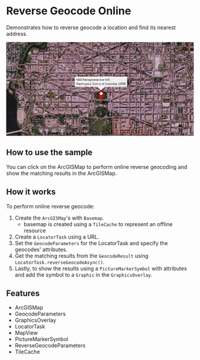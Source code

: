 <h1>Reverse Geocode Online</h1>

<p>Demonstrates how to reverse geocode a location and find its nearest address.</p>

<p><img src="ReverseGeocodeOnline.png"/></p>

<h2>How to use the sample</h2>

<p>You can click on the ArcGISMap to perform online reverse geocoding and show the matching results in the ArcGISMap. </p>

<h2>How it works</h2>

<p>To perform online reverse geocode:</p>

<ol>
  <li>Create the <code>ArcGISMap</code>'s with <code>Basemap</code>.
    <ul><li>basemap is created using a <code>TileCache</code> to represent an offline resource </li></ul></li>
  <li>Create a <code>LocatorTask</code> using a URL.</li>
  <li>Set the <code>GeocodeParameters</code> for the LocatorTask and specify the geocodes' attributes.</li>
  <li>Get the matching results from the <code>GeocodeResult</code> using <code>LocatorTask.reverseGeocodeAsync()</code>.</li>
  <li>Lastly, to show the results using a <code>PictureMarkerSymbol</code> with attributes and add the symbol to a <code>Graphic</code> in the  <code>GraphicsOverlay</code>.</li>
</ol>

<h2>Features</h2>

<ul>
  <li>ArcGISMap</li>
  <li>GeocodeParameters</li>
  <li>GraphicsOverlay</li>
  <li>LocatorTask</li>
  <li>MapView</li>
  <li>PictureMarkerSymbol</li>
  <li>ReverseGeocodeParameters </li>
  <li>TileCache</li>
</ul>



